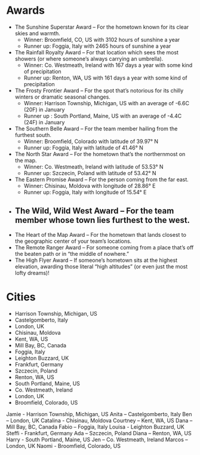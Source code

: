 # Awards
- The Sunshine Superstar Award – For the hometown known for its clear skies and warmth.
	- Winner: Broomfield, CO, US with 3102 hours of sunshine a year
	- Runner up: Foggia, Italy with 2465 hours of sunshine a year
- The Rainfall Royalty Award – For that location which sees the most showers (or where someone’s always carrying an umbrella).
	- Winner: Co. Westmeath, Ireland with 167 days a year with some kind of precipitation
	- Runner up: Renton, WA, US with 161 days a year with some kind of precipitation
- The Frosty Frontier Award – For the spot that’s notorious for its chilly winters or dramatic seasonal changes.
	- Winner: Harrison Township, Michigan, US with an average of -6.6C (20F) in January
	- Runner up : South Portland, Maine, US with an average of -4.4C (24F) in January
- The Southern Belle Award – For the team member hailing from the furthest south.
	- Winner: Broomfield, Colorado with latitude of 39.97° N 
	- Runner up: Foggia, Italy with latitude of 41.46° N
- The North Star Award – For the hometown that’s the northernmost on the map.
	- Winner: Co. Westmeath, Ireland with latitude of 53.53° N
	- Runner up: Szczecin, Poland with latitude of 53.42° N
- The Eastern Promise Award – For the person coming from the far east.
	- Winner: Chisinau, Moldova with longitude of 28.86° E
	- Runner up: Foggia, Italy with longitude of 15.54° E
- The Wild, Wild West Award – For the team member whose town lies furthest to the west.
	- 
- The Heart of the Map Award – For the hometown that lands closest to the geographic center of your team’s locations.
- The Remote Ranger Award – For someone coming from a place that’s off the beaten path or in “the middle of nowhere.”
- The High Flyer Award – If someone’s hometown sits at the highest elevation, awarding those literal “high altitudes” (or even just the most lofty dreams)!

# Cities
- Harrison Township, Michigan, US
- Castelgomberto, Italy
- London, UK
- Chisinau, Moldova
- Kent, WA, US
- Mill Bay, BC, Canada
- Foggia, Italy
- Leighton Buzzard, UK
- Frankfurt, Germany
- Szczecin, Poland
- Renton, WA, US
- South Portland, Maine, US
- Co. Westmeath, Ireland
- London, UK
- Broomfield, Colorado, US

Jamie - Harrison Township, Michigan, US
Anita – Castelgomberto, Italy
Ben – London, UK
Catalina - Chisinau, Moldova
Courtney – Kent, WA, US
Dana – Mill Bay, BC, Canada
Fabio – Foggia, Italy
Louisa - Leighton Buzzard, UK
Steffi - Frankfurt, Germany
Ada – Szczecin, Poland
Diana – Renton, WA, US
Harry - South Portland, Maine, US
Jen – Co. Westmeath, Ireland
Marcos – London, UK
Naomi - Broomfield, Colorado, US